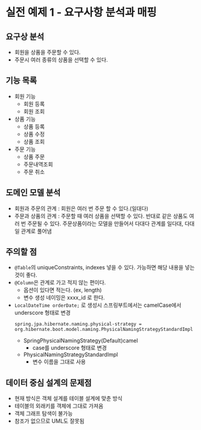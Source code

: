 # 실전 예제 1 - 요구사항 분석과 매핑

## 요구상 분석

- 회원을 상품을 주문할 수 있다.
- 주문시 여러 종류의 상품을 선택할 수 있다.

## 기능 목록

- 회원 기능
  - 회원 등록
  - 회원 조회
- 상품 기능
  - 상품 등록
  - 상품 수정
  - 상품 조회
- 주문 기능
  - 상품 주문
  - 주문내역조회
  - 주문 취소

## 도메인 모델 분석

- 회원과 주문의 관계 : 회원은 여러 번 주문 할 수 있다.(일대다)
- 주문과 상품의 관계 : 주문할 때 여러 상품을 선택할 수 있다. 반대로 같은 상품도 여러 번 주문될 수 있다. 주문상품이라는 모델을 만들어서 다대다 관계를 일다대, 다대일 관계로 풀어냄

## 주의할 점

- `@Table`의 uniqueConstraints, indexes 넣을 수 있다. 가능하면 해당 내용을 넣는 것이 좋다.
- `@Column`은 관계로 가고 적지 않는 편이다.
  - 옵션이 있다면 적는다. (ex, length)
  - 변수 생성 네이밍은 xxxx_id 로 한다.
- `LocalDateTime orderDate;` 로 생성시 스프링부트에서는 camelCase에서 underscore 형태로 변경
  ```
  spring.jpa.hibernate.naming.physical-strategy = org.hibernate.boot.model.naming.PhysicalNamingStrategyStandardImpl
  ```
  - SpringPhysicalNamingStrategy(Default)camel
    - case를 underscore 형태로 변경
  - PhysicalNamingStrategyStandardImpl
    - 변수 이름을 그대로 사용

## 데이터 중심 설계의 문제점

- 현재 방식은 객체 설계를 테이블 설계에 맞춘 방식
- 테이블의 외래키를 객체에 그대로 가져옴
- 객체 그래프 탐색이 불가능
- 참조가 없으므로 UML도 잘못됨
